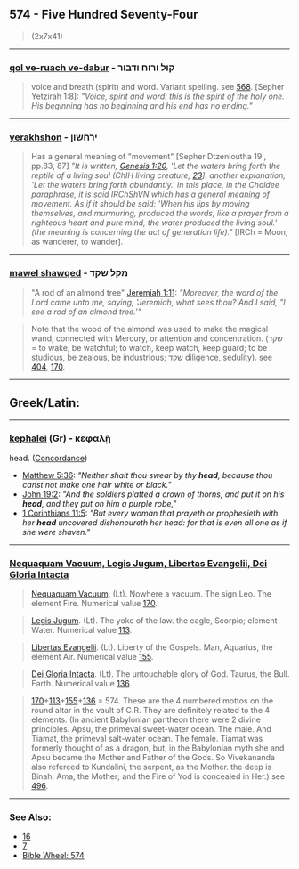 ## 574 - Five Hundred Seventy-Four
> (2x7x41)

---

### [qol ve-ruach ve-dabur](/keys/QVL.VRVCh.VDBVR) - קול ורוח ודבור
> voice and breath (spirit) and word. Variant spelling. see [568](568). [Sepher Yetzirah 1:8]: *"Voice, spirit and word: this is the spirit of the holy one. His beginning has no beginning and his end has no ending."*

---

### [yerakhshon](/keys/IRChShVN) - ירחשון
> Has a general meaning of "movement" [Sepher Dtzenioutha 19:, pp.83, 87] *"It is written, [Genesis 1:20](https://biblehub.com/genesis/1-20.htm), 'Let the waters bring forth the reptile of a living soul (ChIH living creature, [23](23)]. another explanation; 'Let the waters bring forth abundantly.' In this place, in the Chaldee paraphrase, it is said IRChShVN which has a general meaning of movement. As if it should be said: 'When his lips by moving themselves, and murmuring, produced the words, like a prayer from a righteous heart and pure mind, the water produced the living soul.' (the meaning is concerning the act of generation life)."* [IRCh = Moon, as wanderer, to wander].

---

### [mawel shawqed](/keys/MQL.ShQD) - מקל שקד
> "A rod of an almond tree" [Jeremiah 1:11](https://biblehub.com/jeremiah/1-11.htm): *"Moreover, the word of the Lord came unto me, saying, 'Jeremiah, what sees thou? And I said, "I see a rod of an almond tree.'"*

> Note that the wood of the almond was used to make the magical wand, connected with Mercury, or attention and concentration. (שקד = to wake, be watchful; to watch, keep watch, keep guard; to be studious, be zealous, be industrious; שקד diligence, sedulity). see [404](404), [170](170).

---

## Greek/Latin:

---

### [kephalei](/greek?word=kephalhi) (Gr) - κεφαλῇ
head. ([Concordance](https://biblehub.com/greek/kephale__2776.htm))

- [Matthew 5:36](https://biblehub.com/text/matthew/5-36.htm): *"Neither shalt thou swear by thy **head**, because thou canst not make one hair white or black."*
- [John 19:2](https://biblehub.com/text/john/19-2.htm): *"And the soldiers platted a crown of thorns, and put it on his **head**, and they put on him a purple robe,"*
- [1 Corinthians 11:5](https://biblehub.com/text/1_corinthians/11-5.htm): *"But every woman that prayeth or prophesieth with her **head** uncovered dishonoureth her head: for that is even all one as if she were shaven."*

---

### [Nequaquam Vacuum, Legis Jugum, Libertas Evangelii, Dei Gloria Intacta](/latin?word=Nequaquam+Vacuum+Legis+Jugum+Libertas+Evangelii+Dei+Gloria+Intacta)
> [Nequaquam Vacuum](/latin?word=Nequaquam+Vacuum). (Lt). Nowhere a vacuum. The sign Leo. The element Fire. Numerical value [170](170).

> [Legis Jugum](/latin?word=Legis+Jugum). (Lt). The yoke of the law. the eagle, Scorpio; element Water. Numerical value [113](113).

> [Libertas Evangelii](/latin?word=Libertas+Evangelii). (Lt). Liberty of the Gospels. Man, Aquarius, the element Air. Numerical value [155](155).

> [Dei Gloria Intacta](/latin?word=Dei+Gloria+Intacta). (Lt). The untouchable glory of God. Taurus, the Bull. Earth. Numerical value [136](136).

> [170](170)+[113](113)+[155](155)+[136](136) = 574. These are the 4 numbered mottos on the round altar in the vault of C.R. They are definitely related to the 4 elements. (In ancient Babylonian pantheon there were 2 divine principles. Apsu, the primeval sweet-water ocean. The male. And Tiamat, the primeval salt-water ocean. The female. Tiamat was formerly thought of as a dragon, but, in the Babylonian myth she and Apsu became the Mother and Father of the Gods. So Vivekananda also refereed to Kundalini, the serpent, as the Mother. the deep is Binah, Ama, the Mother; and the Fire of Yod is concealed in Her.) see [496](496).

---

### See Also:

- [16](16)
- [7](7)
- [Bible Wheel: 574](https://www.biblewheel.com//GR/GR_Database.php?SearchBy_Gematria=574)

